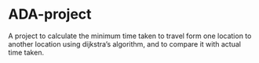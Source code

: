 # ADA-project
A project to calculate the minimum time taken to travel form one location to another location using dijkstra’s 
algorithm, and to compare it with actual time taken.
